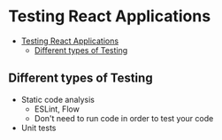 # Testing React Applications

- [Testing React Applications](#testing-react-applications)
  - [Different types of Testing](#different-types-of-testing)

## Different types of Testing
- Static code analysis
  - ESLint, Flow
  - Don't need to run code in order to test your code
- Unit tests